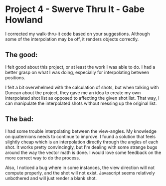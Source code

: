 # Project 4 - Swerve Thru It - Gabe Howland

I corrected my walk-thru-it code based on your suggestions. Although some of the interpolation may be off, it renders objects correctly.

## The good:

I felt good about this project, or at least the work I was able to do. I had a better grasp on what I was doing, especially for interpolating between positions.

I felt a bit overwhelmed with the calculation of shots, but when talking with Duncan about the project, they gave me an idea to create my own interpolated shot list as opposed to affecting the given shot list. That way, I can manipulate the interpolated shots without messing up the original list.

## The bad:

I had some trouble interpolating between the view-angles. My knowledge on quaternions needs to continue to improve. I found a solution that feels slightly cheap which is an interpolation directly through the angles of each shot. It works pretty convincingly, but I'm dealing with some strange bugs around the way the vector math is done. I would love some feedback on the more correct way to do the process.

Also, I noticed a bug where in some instances, the view direction will not compute properly, and the shot will not exist. Javascript seems relatively unbothered and will just render a blank shot.